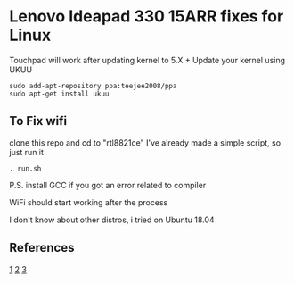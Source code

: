 # Lenovo Ideapad 330 15ARR fixes for Linux

Touchpad will work after updating kernel to 5.X + 
Update your kernel using UKUU
```
sudo add-apt-repository ppa:teejee2008/ppa
sudo apt-get install ukuu
```
## To Fix wifi
clone this repo and cd to "rtl8821ce"
I've already made a simple script, so just run it  
```
. run.sh
```
P.S. install GCC if you got an error related to compiler

WiFi should start working after the process

I don't know about other distros, i tried on Ubuntu 18.04

## References
[1](https://gist.github.com/debojyoti/228729498628e898497557db57619a28)
[2](https://github.com/MSF-Jarvis/ideapad-330-linux)
[3](https://github.com/tomaspinho/rtl8821ce)
